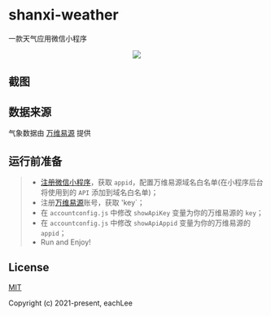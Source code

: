# shanxi-weather
一款天气应用微信小程序
<p align='center'>
    <img src='https://636c-cloud1-2gjb0qbja55f57b5-1305532240.tcb.qcloud.la/mpcode.jpg?sign=2298502d2c847c8770a4fe4c43196f6d&t=1639028575'>
</p>

## 截图

## 数据来源

气象数据由 [万维易源](https://www.showapi.com/) 提供

## 运行前准备
> * [注册微信小程序](https://mp.weixin.qq.com/wxopen/waregister?action=step1)，获取 `appid`，配置万维易源域名白名单(在小程序后台将使用到的 `API` 添加到域名白名单)；
> * 注册[万维易源](https://www.showapi.com/)账号，获取 'key`；
> * 在 `accountconfig.js` 中修改 `showApiKey` 变量为你的万维易源的 `key`；
> * 在 `accountconfig.js` 中修改 `showApiAppid` 变量为你的万维易源的 `appid`；
> * Run and Enjoy!


## License

[MIT](http://opensource.org/licenses/MIT)

Copyright (c) 2021-present, eachLee
